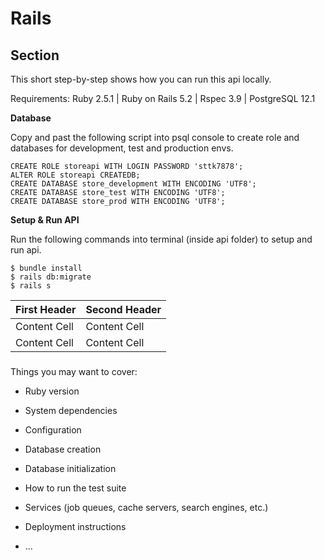 # Rails

## Section
This short step-by-step shows how you can run this api locally.

Requirements: Ruby 2.5.1 | Ruby on Rails 5.2 | Rspec 3.9 | PostgreSQL 12.1

**Database**

Copy and past the following script into psql console to create role and databases for development, test and production envs.

```
CREATE ROLE storeapi WITH LOGIN PASSWORD 'sttk7878';
ALTER ROLE storeapi CREATEDB;
CREATE DATABASE store_development WITH ENCODING 'UTF8';
CREATE DATABASE store_test WITH ENCODING 'UTF8';
CREATE DATABASE store_prod WITH ENCODING 'UTF8';
```

**Setup & Run API**

Run the following commands into terminal (inside api folder) to setup and run api.


``` 
$ bundle install
$ rails db:migrate
$ rails s  
``` 


| First Header  | Second Header |
| ------------- | ------------- |
| Content Cell  | Content Cell  |
| Content Cell  | Content Cell  |


###
Things you may want to cover:

* Ruby version

* System dependencies

* Configuration

* Database creation

* Database initialization

* How to run the test suite

* Services (job queues, cache servers, search engines, etc.)

* Deployment instructions

* ...
